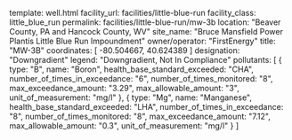 template: well.html
facility_url: facilities/little-blue-run
facility_class: little_blue_run
permalink: facilities/little-blue-run/mw-3b
location: "Beaver County, PA and Hancock County, WV"
site_name: "Bruce Mansfield Power Plantís Little Blue Run Impoundment"
owner/operator: "FirstEnergy"
title: "MW-3B"
coordinates: [
  -80.504667,
  40.624389
]
designation: "Downgradient"
legend: "Downgradient, Not In Compliance"
pollutants: [
  {
  type: "B",
  name: "Boron",
  health_base_standard_exceeded: "CHA",
  number_of_times_in_exceedance: "6",
  number_of_times_monitored: "8",
  max_exceedance_amount: "3.29",
  max_allowable_amount: "3",
  unit_of_measurement: "mg/l"
  },
  {
  type: "Mg",
  name: "Manganese",
  health_base_standard_exceeded: "LHA",
  number_of_times_in_exceedance: "8",
  number_of_times_monitored: "8",
  max_exceedance_amount: "7.12",
  max_allowable_amount: "0.3",
  unit_of_measurement: "mg/l"
  }
]
